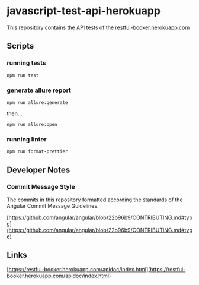 # javascript-test-api-herokuapp

This repository contains the API tests of the [restful-booker.herokuapp.com](https://restful-booker.herokuapp.com)


## Scripts

### running tests

`npm run test`


### generate allure report

`npm run allure:generate`

then...

`npm run allure:open`


### running linter

`npm run format-prettier`


## Developer Notes

### Commit Message Style

The commits in this repository formatted according the standards of the Angular Commit Message Guidelines.

[https://github.com/angular/angular/blob/22b96b9/CONTRIBUTING.md#type](https://github.com/angular/angular/blob/22b96b9/CONTRIBUTING.md#type)


## Links

[https://restful-booker.herokuapp.com/apidoc/index.html](https://restful-booker.herokuapp.com/apidoc/index.html)
